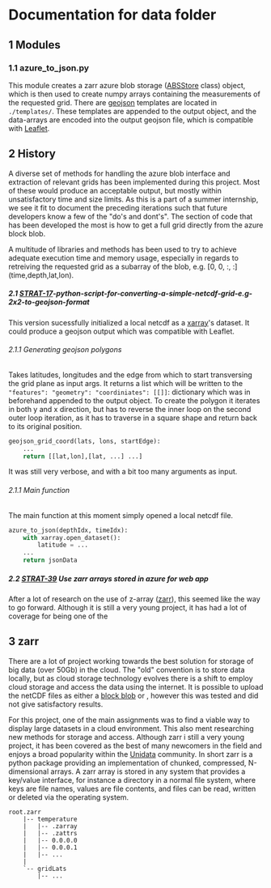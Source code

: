 # Documentation for data folder

## 1 Modules
### 1.1 azure_to_json.py
This module creates a zarr azure blob storage ([ABSStore](https://zarr.readthedocs.io/en/stable/api/storage.html#zarr.storage.ABSStore) class) object, which is then used to create numpy arrays containing the measurements of the requested grid. There are [geojson](https://geojson.org/) templates are located in ```./templates/```. These templates are appended to the output object, and the data-arrays are encoded into the output geojson file, which is compatible with [Leaflet](https://leafletjs.com/).

## 2 History
A diverse set of methods for handling the azure blob interface and extraction of relevant grids has been implemented during this project. Most of these would produce an acceptable output, but mostly within unsatisfactory time and size limits. As this is a part of a summer internship, we see it fit to document the preceding iterations such that future developers know a few of the "do's and dont's". The section of code that has been developed the most is how to get a full grid directly from the azure block blob.

A multitude of libraries and methods has been used to try to achieve adequate execution time and memory usage, especially in regards to retreiving the requested grid as a subarray of the blob, e.g. [0, 0, :, :] (time,depth,lat,lon). 

##### 2.1 [STRAT-17](https://jira.code.sintef.no/browse/STRAT-17)-python-script-for-converting-a-simple-netcdf-grid-e.g-2x2-to-geojson-format
This version sucessfully initialized a local netcdf as a [xarray](http://xarray.pydata.org/)'s dataset. It could produce a geojson output which was compatible with Leaflet.
###### 2.1.1 Generating geojson polygons
Takes latitudes, longitudes and the edge from which to start transversing the grid plane as input args. It returns a list which will be written to the ```"features": "geometry": "coordiniates": [[]]```:  dictionary which was in beforehand appended to the output object. To create the polygon it iterates in both y and x direction, but has to reverse the inner loop on the second outer loop iteration, as it has to traverse in a square shape and return back to its original position.
```python
geojson_grid_coord(lats, lons, startEdge):
    ...
    return [[lat,lon],[lat, ...] ...]
```
It was still very verbose, and with a bit too many arguments as input.
###### 2.1.1 Main function
The main function at this moment simply opened a local netcdf file.
```python
azure_to_json(depthIdx, timeIdx):
    with xarray.open_dataset():
        latitude = ...
    ...
    return jsonData
```
##### 2.2 [STRAT-39](https://jira.code.sintef.no/browse/STRAT-39) Use zarr arrays stored in azure for web app
After a lot of research on the use of z-array ([zarr](https://zarr.readthedocs.io/en/stable/)), this seemed like the way to go forward. Although it is still a very young project, it has had a lot of coverage for being one of the 

## 3 zarr
There are a lot of project working towards the best solution for storage of big data (over 50Gb) in the cloud. The "old" convention is to store data locally, but as cloud storage technology evolves there is a shift to employ cloud storage and access the data using the internet. It is possible to upload the netCDF files as either a [block blob](https://docs.microsoft.com/en-us/rest/api/storageservices/understanding-block-blobs--append-blobs--and-page-blobs) or , however this was tested and did not give satisfactory results.

For this project, one of the main assignments was to find a viable way to display large datasets in a cloud environment. This also ment researching new methods for storage and access. Although zarr i still a very young project, it has been covered as the best of many newcomers in the field and enjoys a broad popularity within the [Unidata](https://www.unidata.ucar.edu/blogs/news/entry/netcdf-and-native-cloud-storage) community. In  short zarr is a python package providing an implementation of chunked, compressed, N-dimensional arrays. A zarr array is stored in any system that provides a key/value interface, for instance a directory in a normal file system, where keys are file names, values are file contents, and files can be read, written or deleted via the operating system.

```
root.zarr
    |-- temperature
    |   |-- .zarray
    |   |-- .zattrs
    |   |-- 0.0.0.0
    |   |-- 0.0.0.1
    |   |-- ...
    |
    `-- gridLats
        |-- ...
```